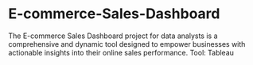 # E-commerce-Sales-Dashboard
The E-commerce Sales Dashboard project for data analysts is a comprehensive and dynamic tool designed to empower businesses with actionable insights into their online sales performance.
Tool: Tableau

